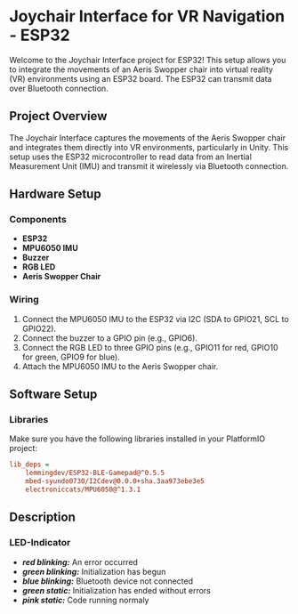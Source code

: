 # Joychair Interface for VR Navigation - ESP32

Welcome to the Joychair Interface project for ESP32! This setup allows you to integrate the movements of an Aeris Swopper chair into virtual reality (VR) environments using an ESP32 board. The ESP32 can transmit data over Bluetooth connection.

## Project Overview

The Joychair Interface captures the movements of the Aeris Swopper chair and integrates them directly into VR environments, particularly in Unity. This setup uses the ESP32 microcontroller to read data from an Inertial Measurement Unit (IMU) and transmit it wirelessly via Bluetooth connection.

## Hardware Setup

### Components
- **ESP32**
- **MPU6050 IMU**
- **Buzzer**
- **RGB LED**
- **Aeris Swopper Chair**

### Wiring
1. Connect the MPU6050 IMU to the ESP32 via I2C (SDA to GPIO21, SCL to GPIO22).
2. Connect the buzzer to a GPIO pin (e.g., GPIO6).
3. Connect the RGB LED to three GPIO pins (e.g., GPIO11 for red, GPIO10 for green, GPIO9 for blue).
4. Attach the MPU6050 IMU to the Aeris Swopper chair.

## Software Setup

### Libraries
Make sure you have the following libraries installed in your PlatformIO project:

```ini
lib_deps = 
    lemmingdev/ESP32-BLE-Gamepad@^0.5.5
    mbed-syundo0730/I2Cdev@0.0.0+sha.3aa973ebe3e5
    electroniccats/MPU6050@^1.3.1
```
## Description

### LED-Indicator
- ***red blinking:*** An error occurred
- ***green blinking:*** Initialization has begun
- ***blue blinking:*** Bluetooth device not connected
- ***green static:*** Initialization has ended without errors
- ***pink static:*** Code running normaly
